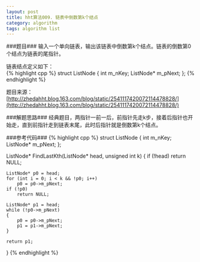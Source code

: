 ```yaml
---
layout: post
title: hht算法009. 链表中倒数第k个结点
category: algorithm
tags: algorithm list
---
```


###题目###
输入一个单向链表，输出该链表中倒数第k个结点。链表的倒数第0个结点为链表的尾指针。

链表结点定义如下：  
{% highlight cpp %}
struct ListNode
{
    int m_nKey;
    ListNode* m_pNext;
};
{% endhighlight %}

题目来源：
[http://zhedahht.blog.163.com/blog/static/2541117420072114478828/](http://zhedahht.blog.163.com/blog/static/2541117420072114478828/)

###解题思路###
经典题目，两指针一前一后，前指针先走k步，接着后指针也开始走，直到前指针走到链表末尾，此时后指针就是倒数第k个结点。

###参考代码###
{% highlight cpp %}
struct ListNode
{
    int m_nKey;
    ListNode* m_pNext;
};

ListNode* FindLastKth(ListNode* head, unsigned int k)
{
    if (!head)
        return NULL;
    
    ListNode* p0 = head;
    for (int i = 0; i < k && !p0; i++)
        p0 = p0->m_pNext;
    if (!p0)
        return NULL;

    ListNode* p1 = head;
    while (!p0->m_pNext)
    {
        p0 = p0->m_pNext;
        p1 = p1->m_pNext;
    }

    return p1;
}
{% endhighlight %}
